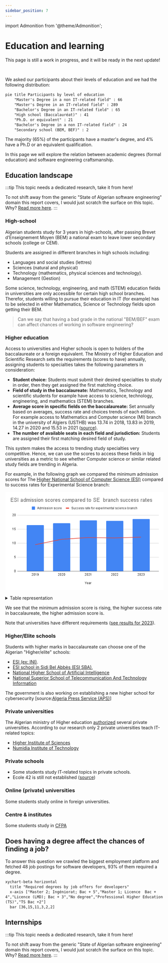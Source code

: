 ```yaml
---
sidebar_position: 7
---
```

import Admonition from '@theme/Admonition';

# Education and learning

<Admonition type="warning" icon="🚧" title="It's a WIP">

This page is still a work in progress, and it will be ready in the next update!

</Admonition>

<br/>

We asked our participants about their levels of education and we had the following distribution:
<!-- 
:::danger TODOs
-  Allocation from BAC to university
-  what if:
   -  one doesn'T have a degree
   -  doesn'T have a degree in CS/IT
-  degrees from elite schools: ESI, IA...
-  Salaries by education level
-  Outliers study:
   -  Insights from people with BEM
   -  Insights from PhDs
-  Is having a master degree worth it
-  Online education and its value
-  brain drain: study in algeria and work abroad, or go study abroad
-  TODO: choix after bac from our survey and: https://www.facebook.com/photo/?fbid=10225641189003630&set=a.10200974206584486
::: -->

```mermaid
pie title Participants by level of education
    "Master's Degree in a non IT-related field" : 66
    "Master's Degree in an IT-related field" : 289
    "Bachelor's Degree in an IT-related field" : 65
    "High school (Baccalauréat)" : 41
    "Ph.D. or equivalent" : 21
    "Bachelor's Degree in a non IT-related field" : 24
    "Secondary school (BEM, BEF)" : 2
```

The majority (65%) of the participants have a master's degree, and 4% have a Ph.D or an equivalent qualification.

In this page we will explore the relation between academic degrees (formal education) and software engineering craftsmanship.

## Education landscape

:::tip This topic needs a dedicated research, take it from here!

To not shift away from the generic "State of Algerian software engineering" domain this report covers, I would just scratch the surface on this topic. Why? [Read more here](/docs/closing#education).
:::

### High-school

Algerian students study for 3 years in high-schools, after passing Brevet d’Enseignement Moyen (BEM) a national exam to leave lower secondary schools (college or CEM).

Students are assigned in different branches in high schools including:

- Languages and social studies (lettres)
- Sciences (natural and physical)
- Technology (mathematics, physical sciences and technology).
- Management (Gestion)

Some science, technology, engineering, and math (STEM) education fields in universities are only accessible for certain high school branches. Therefor, students willing to pursue their education in IT (for example) has to be selected in either Mathematics, Science or Technology fields upon getting their BEM.

> Can we say that having a bad grade in the national "BEM/BEF" exam can affect chances of working in software engineering?

### Higher education

Access to universities and Higher schools is open to holders of the baccalaureate or a foreign equivalent. The Ministry of Higher Education and Scientific Research sets the requirements (scores to have) annually, assigning students to specialties takes the following parameters in consideration:

- **Student choice:** Students must submit their desired specialties to study in order, then they get assigned the first matching choice.
- **Field of study in the baccalaureate:** Mathematics, Technology and scientific students for example have access to science, technology, engineering, and mathematics (STEM) branches.
- **Average score in specific fields on the baccalaureate:** Set annually based on averages, success rate and choices trends of each edition. For example access to Mathematics and Computer science (MI) branch in the university of Algiers (USTHB) was 13.74 in 2018, 13.83 in 2019, 14.27 in 2020 and 15.53 in 2021 ([source](https://finfo.usthb.dz/wp-content/uploads/2022/09/MoyennesMinimales-MI-USTHB.pdf)).
- **The number of available seats in each field and jurisdiction:** Students are assigned their first matching desired field of study.

This system makes the access to trending study specialties very competitive. Hence, we can use the scores to access these fields in big universities as a metric to see whether Computer science or similar related study fields are trending in Algeria.

For example, in the following graph we compared the minimum admission scores for The [Higher National School of Computer Science (ESI)](https://esi.dz/) compared to success rates for Experimental Science branch:

![Admission scores to ESI](/img/stats/bac-and-esi-scores.png)

<details>

<summary>Table representation</summary>

| Year | ESI Admission score | Experimental science success rate | Overall success rate |
| ---- | ------------------- | --------------------------------- | -------------------- |
| 2019 | 16.48               | 47.31%                            | 54,56%               |
| 2020 | 17.07               | 56,97%                            | 55.30%               |
| 2021 | 18.13               | 60%                               | 61,17%               |
| 2022 | 17.95               | 59,32%                            | 58.75%               |
| 2023 | 18.63               | 60,85%                            | 50,63%               |

</details>

We see that the minimum admission score is rising, the higher success rate in baccalaureate, the higher admission score is.

Note that universities have different requirements ([see results for 2023](https://www.esi.dz/wp-content/uploads/2023/08/Moyennes-minimales-BAC2023.pdf)).

### Higher/Elite schools

Students with higher marks in baccalaureate can choose one of the Algerian "Higher/elite" schools:

- [ESI (ex: INI)](https://esi.dz/).
- [ESI school in Sidi Bel Abbès (ESI SBA)](https://www.esi-sba.dz/),
- [National Higher School of Artificial Intelligence](https://www.ensia.edu.dz/)
- [National Superior School of Telecommunication And Technology Information](http://www.ensttic.dz/)

The government is also working on establishing a new higher school for cybersecurity [source:[Algeria Press Service (APS)](https://www.aps.dz/societe/166994-vers-l-elaboration-d-une-strategie-nationale-pour-faire-face-aux-menaces-cybernetiques)]

### Private universities

The Algerian ministry of Higher education [authorized](https://services.mesrs.dz/bac2023/guide/fr/priv%C3%A9.html) several private universities. According to our research only 2 private universities teach IT-related topics:

- [Higher Institute of Sciences](https://his.edu.dz/)
- [Numidia Institute of Technology](https://nit-edu.net/)

### Private schools

- Some students study IT-related topics in private schools.
- Ecole 42 is still not established ([source](https://www.agenceecofin.com/formation/2908-100661-en-visite-en-algerie-le-president-macron-relance-le-projet-de-creation-de-l-ecole-42-annonce-depuis-5-ans))

### Online (private) universities

Some students study online in foreign universities. 


### Centre & institutes

Some students study in [CFPA](https://www.mfep.gov.dz/fr/ministere/types-des-etablissements/details-cfpa/)

## Does having a degree affect the chances of finding a job?

To answer this question we crawled the biggest employment platform and fetched 48 job postings for software developers, 93% of them required a degree.

```mermaid
xychart-beta horizontal
  title "Required degrees by job offers for developers"
  x-axis ["Master 2; Ingéniorat; Bac + 5","Master 1; Licence  Bac + 4","Licence (LMD); Bac + 3","No degree","Professional Higher Education (TS)","TS Bac +2"]
  bar [36,15,11,3,2,2]

```


<!-- ### In Algeria
### Abroad/remote
## Does having a degree affect salaries
### In Algeria
### Abroad/remote

Algerians with degree in IT make %X more/less than  

## Brain drain
 -->

## Internships

:::tip This topic needs a dedicated research, take it from here!

To not shift away from the generic "State of Algerian software engineering" domain this report covers, I would just scratch the surface on this topic. Why? [Read more here](/docs/closing#nternships).
:::

<!-- ---
Degrees?

Algerian degree but working abroad?

Do you need a degree in IT to work here or not?
 -->

